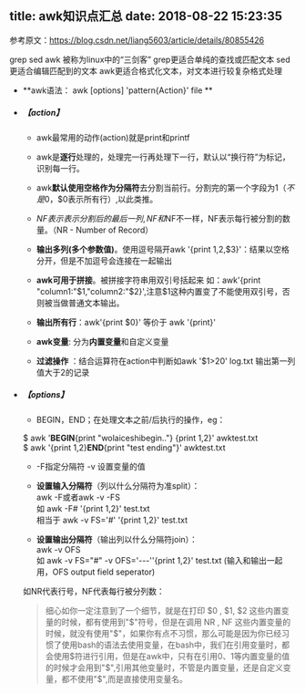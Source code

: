 title: awk知识点汇总
date: 2018-08-22 15:23:35
---
参考原文：https://blog.csdn.net/liang5603/article/details/80855426

grep sed awk 被称为linux中的“三剑客”
grep更适合单纯的查找或匹配文本
sed更适合编辑匹配到的文本
awk更适合格式化文本，对文本进行较复杂格式处理
- **awk语法： awk [options]  'pattern{Action}' file  **  

- ##### 【action】
	- awk最常用的动作(action)就是print和printf   
    
  - awk是**逐行**处理的，处理完一行再处理下一行，默认以“换行符”为标记，识别每一行。   
  - awk**默认使用空格作为分隔符**去分割当前行。分割完的第一个字段为$1（不是$0，$0表示所有行）,以此类推。   
  - $NF表示表示分割后的最后一列,NF和$NF不一样，NF表示每行被分割的数量。（NR - Number of Record）

  - **输出多列(多个参数值)**。使用逗号隔开awk  '{print $1,$2,$3}'：结果以空格分开，但是不加逗号会连接在一起输出

  - **awk可用于拼接**。被拼接字符串用双引号括起来 如：awk'{print "column1:"$1,"column2:"$2}',注意$1这种内置变了不能使用双引号，否则被当做普通文本输出。
  - **输出所有行**：awk'{print $0}' 等价于 awk '{print}'
  - **awk变量**: 分为**内置变量**和自定义变量
  - **过滤操作** ：结合运算符在action中判断如awk '$1>20' log.txt 输出第一列值大于2的记录


- ##### 【options】
	- BEGIN，END；在处理文本之前/后执行的操作，eg：

    $ awk '**BEGIN**{print "wolaiceshibegin.."} {print $1,$2}' awktest.txt  
    $ awk '{print $1,$2}**END**{print "test ending"}' awktest.txt
    
  - -F指定分隔符   -v 设置变量的值
   
   - **设置输入分隔符**（列以什么分隔符为准split）：   
   awk -F或者awk -v -FS   
   如    awk -F# '{print $1,$2}'   test.txt  
   相当于 awk -v FS='#' '{print $1,$2}' test.txt

    - **设置输出分隔符**（输出列以什么分隔符join）：   
    awk -v OFS  
    如 awk -v FS="#" -v OFS='---''{print $1,$2}' test.txt (输入和输出一起用，OFS output field seperator)


  如NR代表行号，NF代表每行被分列数：

  >细心如你一定注意到了一个细节，就是在打印 $0 , $1, $2 这些内置变量的时候，都有使用到"$"符号，但是在调用 NR , NF 这些内置变量的时候，就没有使用"$"，如果你有点不习惯，那么可能是因为你已经习惯了使用bash的语法去使用变量，在bash中，我们在引用变量时，都会使用$符进行引用，但是在awk中，只有在引用$0、$1等内置变量的值的时候才会用到"$",引用其他变量时，不管是内置变量，还是自定义变量，都不使用"$",而是直接使用变量名。